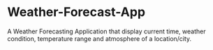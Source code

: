 # Weather-Forecast-App

A Weather Forecasting Application that display current time, weather condition, temperature range and atmosphere of a location/city.
